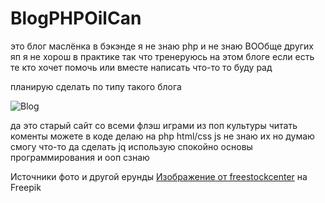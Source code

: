 # BlogPHPOilCan
это блог маслёнка в бэкэнде 
я не знаю php и не знаю ВООбще других яп 
я не хорош в практике так что тренеруюсь на этом блоге 
если есть те кто хочет помочь или вместе написать что-то то буду рад 

планирую сделать по типу такого блога 


![Blog](https://github.com/maniHf/BlogPHPOilCan/assets/112350245/548cb5fc-ee14-4a63-b2f2-eb462ac1daa8)

да это старый сайт со всеми флэш играми из поп культуры 
читать коменты можете в коде 
делаю на php html/css js
не знаю их но думаю смогу что-то да сделать 
jq использую спокойно 
основы программирования и ооп сзнаю 







Источники фото и другой ерунды 
<a href="https://ru.freepik.com/free-photo/dirty-wall-with-graffiti_1017350.htm#query=%D1%81%D1%82%D0%B5%D0%BD%D0%B0%20%D0%B3%D1%80%D0%B0%D1%84%D1%84%D0%B8%D1%82%D0%B8&position=9&from_view=keyword&track=ais">Изображение от freestockcenter</a> на Freepik
